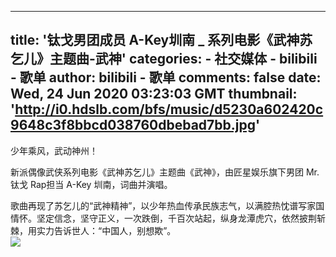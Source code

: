 
---
title: '钛戈男团成员 A-Key圳南 _ 系列电影《武神苏乞儿》主题曲-武神'
categories: 
    - 社交媒体
    - bilibili - 歌单
author: bilibili - 歌单
comments: false
date: Wed, 24 Jun 2020 03:23:03 GMT
thumbnail: 'http://i0.hdslb.com/bfs/music/d5230a602420c9648c3f8bbcd038760dbebad7bb.jpg'
---

<div>   
少年乘风，武动神州！

新派偶像武侠系列电影《武神苏乞儿》主题曲《武神》，由匠星娱乐旗下男团 Mr.钛戈 Rap担当 A-Key 圳南，词曲并演唱。

歌曲再现了苏乞儿的“武神精神”，以少年热血传承民族志气，以满腔热忱谱写家国情怀。坚定信念，坚守正义，一次跌倒，千百次站起，纵身龙潭虎穴，依然披荆斩棘，用实力告诉世人：“中国人，别想欺”。<br><img src="http://i0.hdslb.com/bfs/music/d5230a602420c9648c3f8bbcd038760dbebad7bb.jpg" referrerpolicy="no-referrer">  
</div>
            